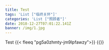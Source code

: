 ```yaml
---
title: Test
tags: 'List ["临终关怀"]'
categories: 'List ["照顾者"]'
date: 2018-12-27T07:01:22.141Z
banner: /img/1.jpg
---
```

Test
{{< fleeq "pg5a0zhmty-jm9lpfawzy">}}
{{<qrcode>}}
